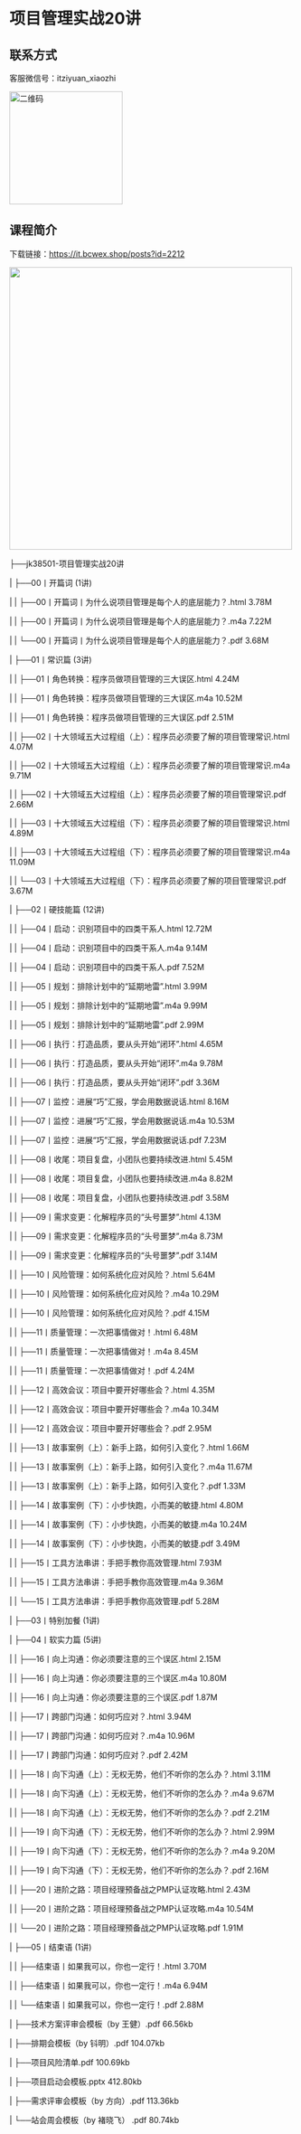 # 项目管理实战20讲  

## 联系方式

客服微信号：itziyuan_xiaozhi

<img src="https://ziyuanyun.oss-cn-guangzhou.aliyuncs.com/common/20240614073449/666b82192834a.jpg" width="200" height="200" alt="二维码">

## 课程简介

下载链接：https://it.bcwex.shop/posts?id=2212

<img src="https://ziyuanyun.oss-cn-guangzhou.aliyuncs.com/yun/20240515183729/6644906961726.jpg" width="500" alt="">

  ├──jk38501-项目管理实战20讲

 | ├──00丨开篇词 (1讲)

 | | ├──00丨开篇词丨为什么说项目管理是每个人的底层能力？.html 3.78M

 | | ├──00丨开篇词丨为什么说项目管理是每个人的底层能力？.m4a 7.22M

 | | └──00丨开篇词丨为什么说项目管理是每个人的底层能力？.pdf 3.68M

 | ├──01丨常识篇 (3讲)

 | | ├──01丨角色转换：程序员做项目管理的三大误区.html 4.24M

 | | ├──01丨角色转换：程序员做项目管理的三大误区.m4a 10.52M

 | | ├──01丨角色转换：程序员做项目管理的三大误区.pdf 2.51M

 | | ├──02丨十大领域五大过程组（上）：程序员必须要了解的项目管理常识.html 4.07M

 | | ├──02丨十大领域五大过程组（上）：程序员必须要了解的项目管理常识.m4a 9.71M

 | | ├──02丨十大领域五大过程组（上）：程序员必须要了解的项目管理常识.pdf 2.66M

 | | ├──03丨十大领域五大过程组（下）：程序员必须要了解的项目管理常识.html 4.89M

 | | ├──03丨十大领域五大过程组（下）：程序员必须要了解的项目管理常识.m4a 11.09M

 | | └──03丨十大领域五大过程组（下）：程序员必须要了解的项目管理常识.pdf 3.67M

 | ├──02丨硬技能篇 (12讲)

 | | ├──04丨启动：识别项目中的四类干系人.html 12.72M

 | | ├──04丨启动：识别项目中的四类干系人.m4a 9.14M

 | | ├──04丨启动：识别项目中的四类干系人.pdf 7.52M

 | | ├──05丨规划：排除计划中的“延期地雷”.html 3.99M

 | | ├──05丨规划：排除计划中的“延期地雷”.m4a 9.99M

 | | ├──05丨规划：排除计划中的“延期地雷”.pdf 2.99M

 | | ├──06丨执行：打造品质，要从头开始“闭环”.html 4.65M

 | | ├──06丨执行：打造品质，要从头开始“闭环”.m4a 9.78M

 | | ├──06丨执行：打造品质，要从头开始“闭环”.pdf 3.36M

 | | ├──07丨监控：进展“巧”汇报，学会用数据说话.html 8.16M

 | | ├──07丨监控：进展“巧”汇报，学会用数据说话.m4a 10.53M

 | | ├──07丨监控：进展“巧”汇报，学会用数据说话.pdf 7.23M

 | | ├──08丨收尾：项目复盘，小团队也要持续改进.html 5.45M

 | | ├──08丨收尾：项目复盘，小团队也要持续改进.m4a 8.82M

 | | ├──08丨收尾：项目复盘，小团队也要持续改进.pdf 3.58M

 | | ├──09丨需求变更：化解程序员的“头号噩梦”.html 4.13M

 | | ├──09丨需求变更：化解程序员的“头号噩梦”.m4a 8.73M

 | | ├──09丨需求变更：化解程序员的“头号噩梦”.pdf 3.14M

 | | ├──10丨风险管理：如何系统化应对风险？.html 5.64M

 | | ├──10丨风险管理：如何系统化应对风险？.m4a 10.29M

 | | ├──10丨风险管理：如何系统化应对风险？.pdf 4.15M

 | | ├──11丨质量管理：一次把事情做对！.html 6.48M

 | | ├──11丨质量管理：一次把事情做对！.m4a 8.45M

 | | ├──11丨质量管理：一次把事情做对！.pdf 4.24M

 | | ├──12丨高效会议：项目中要开好哪些会？.html 4.35M

 | | ├──12丨高效会议：项目中要开好哪些会？.m4a 10.34M

 | | ├──12丨高效会议：项目中要开好哪些会？.pdf 2.95M

 | | ├──13丨故事案例（上）：新手上路，如何引入变化？.html 1.66M

 | | ├──13丨故事案例（上）：新手上路，如何引入变化？.m4a 11.67M

 | | ├──13丨故事案例（上）：新手上路，如何引入变化？.pdf 1.33M

 | | ├──14丨故事案例（下）：小步快跑，小而美的敏捷.html 4.80M

 | | ├──14丨故事案例（下）：小步快跑，小而美的敏捷.m4a 10.24M

 | | ├──14丨故事案例（下）：小步快跑，小而美的敏捷.pdf 3.49M

 | | ├──15丨工具方法串讲：手把手教你高效管理.html 7.93M

 | | ├──15丨工具方法串讲：手把手教你高效管理.m4a 9.36M

 | | └──15丨工具方法串讲：手把手教你高效管理.pdf 5.28M

 | ├──03丨特别加餐 (1讲)

 | ├──04丨软实力篇 (5讲)

 | | ├──16丨向上沟通：你必须要注意的三个误区.html 2.15M

 | | ├──16丨向上沟通：你必须要注意的三个误区.m4a 10.80M

 | | ├──16丨向上沟通：你必须要注意的三个误区.pdf 1.87M

 | | ├──17丨跨部门沟通：如何巧应对？.html 3.94M

 | | ├──17丨跨部门沟通：如何巧应对？.m4a 10.96M

 | | ├──17丨跨部门沟通：如何巧应对？.pdf 2.42M

 | | ├──18丨向下沟通（上）：无权无势，他们不听你的怎么办？.html 3.11M

 | | ├──18丨向下沟通（上）：无权无势，他们不听你的怎么办？.m4a 9.67M

 | | ├──18丨向下沟通（上）：无权无势，他们不听你的怎么办？.pdf 2.21M

 | | ├──19丨向下沟通（下）：无权无势，他们不听你的怎么办？.html 2.99M

 | | ├──19丨向下沟通（下）：无权无势，他们不听你的怎么办？.m4a 9.20M

 | | ├──19丨向下沟通（下）：无权无势，他们不听你的怎么办？.pdf 2.16M

 | | ├──20丨进阶之路：项目经理预备战之PMP认证攻略.html 2.43M

 | | ├──20丨进阶之路：项目经理预备战之PMP认证攻略.m4a 10.54M

 | | └──20丨进阶之路：项目经理预备战之PMP认证攻略.pdf 1.91M

 | ├──05丨结束语 (1讲)

 | | ├──结束语丨如果我可以，你也一定行！.html 3.70M

 | | ├──结束语丨如果我可以，你也一定行！.m4a 6.94M

 | | └──结束语丨如果我可以，你也一定行！.pdf 2.88M

 | ├──技术方案评审会模板（by 王健）.pdf 66.56kb

 | ├──排期会模板（by 钭明）.pdf 104.07kb

 | ├──项目风险清单.pdf 100.69kb

 | ├──项目启动会模板.pptx 412.80kb

 | ├──需求评审会模板（by 方向）.pdf 113.36kb

 | └──站会周会模板（by 褚晓飞） .pdf 80.74kb

  
